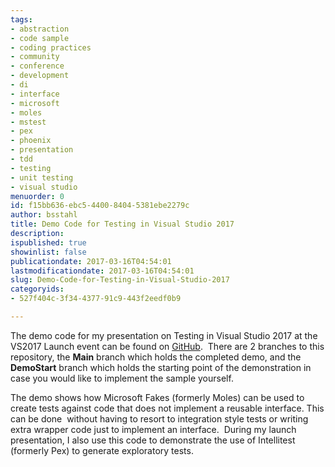 ```yaml
---
tags:
- abstraction
- code sample
- coding practices
- community
- conference
- development
- di
- interface
- microsoft
- moles
- mstest
- pex
- phoenix
- presentation
- tdd
- testing
- unit testing
- visual studio
menuorder: 0
id: f15bb636-ebc5-4400-8404-5381ebe2279c
author: bsstahl
title: Demo Code for Testing in Visual Studio 2017
description: 
ispublished: true
showinlist: false
publicationdate: 2017-03-16T04:54:01
lastmodificationdate: 2017-03-16T04:54:01
slug: Demo-Code-for-Testing-in-Visual-Studio-2017
categoryids:
- 527f404c-3f34-4377-91c9-443f2eedf0b9

---
```


The demo code for my presentation on Testing in Visual Studio 2017 at the VS2017 Launch event can be found on [GitHub](https://github.com/bsstahl/VS2017Launch).  There are 2 branches to this repository, the **Main** branch which holds the completed demo, and the **DemoStart** branch which holds the starting point of the demonstration in case you would like to implement the sample yourself.

The demo shows how Microsoft Fakes (formerly Moles) can be used to create tests against code that does not implement a reusable interface. This can be done  without having to resort to integration style tests or writing extra wrapper code just to implement an interface.  During my launch presentation, I also use this code to demonstrate the use of Intellitest (formerly Pex) to generate exploratory tests.

